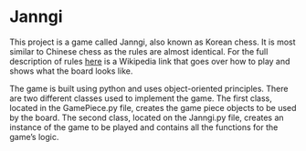 # Janngi

This project is a game called Janngi, also known as Korean chess. It is most similar to Chinese chess as the rules are almost identical. For the full description of rules [here](https://en.wikipedia.org/wiki/Janggi) is a Wikipedia link that goes over how to play and shows what the board looks like. 

The game is built using python and uses object-oriented principles. There are two different classes used to implement the game. The first class, located in the GamePiece.py file, creates the game piece objects to be used by the board. The second class, located on the Janngi.py file, creates an instance of the game to be played and contains all the functions for the game’s logic.

